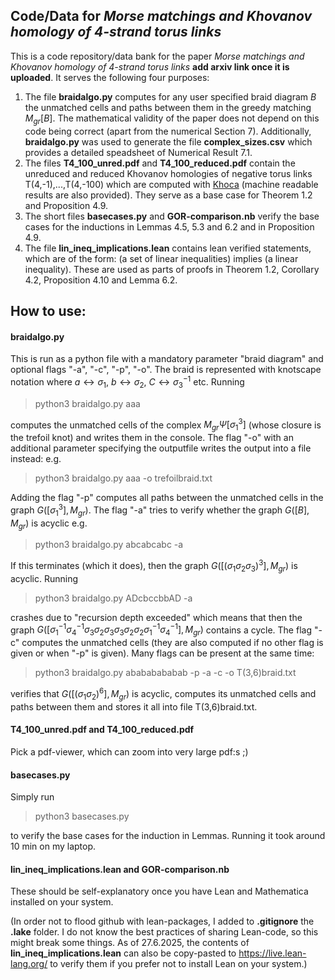 ## Code/Data for *Morse matchings and Khovanov homology of 4-strand torus links*
This is a code repository/data bank for the paper *Morse matchings and Khovanov homology of 4-strand torus links* **add arxiv link once it is uploaded**. It serves the following four purposes: 
1. The file **braidalgo.py** computes for any user specified braid diagram $B$ the unmatched cells and paths between them in the greedy matching $M_{gr}[B]$. The mathematical validity of the paper does not depend on this code being correct (apart from the numerical Section 7). Additionally, **braidalgo.py** was used to generate the file **complex_sizes.csv** which provides a detailed speadsheet of Numerical Result 7.1. 
2. The files **T4_100_unred.pdf** and **T4_100_reduced.pdf** contain the unreduced and reduced Khovanov homologies of negative torus links T(4,-1),...,T(4,-100) which are computed with [Khoca](https://people.math.ethz.ch/~llewark/khoca.php) (machine readable results are also provided). They serve as a base case for Theorem 1.2 and Proposition 4.9.
3. The short files **basecases.py** and **GOR-comparison.nb** verify the base cases for the inductions in Lemmas 4.5, 5.3 and 6.2 and in Proposition 4.9.
4. The file **lin_ineq_implications.lean** contains lean verified statements, which are of the form: (a set of linear inequalities) implies (a linear inequality). These are used as parts of proofs in Theorem 1.2, Corollary 4.2, Proposition 4.10 and Lemma 6.2.

## How to use:
#### **braidalgo.py**
This is run as a python file with a mandatory parameter "braid diagram" and optional flags "-a", "-c", "-p", "-o". The braid is represented with knotscape notation where $a \leftrightarrow  \sigma_1$,  $b \leftrightarrow \sigma_2$,  $C \leftrightarrow \sigma_3^{-1}$ etc.  Running

> python3 braidalgo.py aaa

computes the unmatched cells of the complex $M_{gr}\Psi[\sigma_1^3]$ (whose closure is the trefoil knot) and writes them in the console. The flag "-o" with an additional parameter specifying the outputfile writes the output into a file instead: e.g.

> python3 braidalgo.py aaa -o trefoilbraid.txt

Adding the flag "-p" computes all paths between the unmatched cells in the graph $G([\sigma_1^3], M_{gr})$. The flag "-a" tries to verify whether the graph $G([B],M_{gr})$ is acyclic e.g.

> python3 braidalgo.py abcabcabc -a

If this terminates (which it does), then the graph $G([(\sigma_1\sigma_2\sigma_3)^3], M_{gr})$ is acyclic. Running

> python3 braidalgo.py ADcbccbbAD -a

crashes due to "recursion depth exceeded" which means that then the graph $G([\sigma_1^{-1} \sigma_4^{-1} \sigma_3 \sigma_2 \sigma_3 \sigma_3\sigma_2 \sigma_2 \sigma_1^{-1} \sigma_4^{-1}],M_{gr})$ contains a cycle. The flag "-c" computes the unmatched cells (they are also computed if no other flag is given or when "-p" is given). Many flags can be present at the same time: 

> python3 braidalgo.py abababababab -p -a -c -o T(3,6)braid.txt

verifies that $G([(\sigma_1\sigma_2)^6], M_{gr})$ is acyclic, computes its unmatched cells and paths between them and stores it all into file T(3,6)braid.txt.

#### **T4_100_unred.pdf** and **T4_100_reduced.pdf**
Pick a pdf-viewer, which can zoom into very large pdf:s ;) 

#### **basecases.py**
Simply run 

> python3 basecases.py

to verify the base cases for the induction in Lemmas. Running it took around 10 min on my laptop.

#### **lin_ineq_implications.lean** and **GOR-comparison.nb** 
These should be self-explanatory once you have Lean and Mathematica installed on your system. 

(In order not to flood github with lean-packages, I added to **.gitignore** the **.lake** folder. I do not know the best practices of sharing Lean-code, so this might break some things. As of 27.6.2025, the contents of **lin_ineq_implications.lean** can also be copy-pasted to https://live.lean-lang.org/ to verify them if you prefer not to install Lean on your system.)
